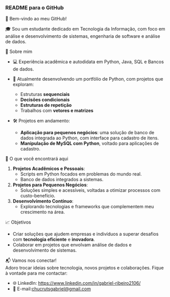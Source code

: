 ### README para o GitHub  


👋 Bem-vindo ao meu GitHub!

🎓 Sou um estudante dedicado em Tecnologia da Informação, com foco em análise e desenvolvimento de sistemas, engenharia de software e análise de dados.  

🚀 Sobre mim  
- 💻 Experiência acadêmica e autodidata em Python, Java, SQL e Bancos de dados.  
- 📂 Atualmente desenvolvendo um portfólio de Python, com projetos que exploram:  
  - Estruturas **sequenciais**  
  - **Decisões condicionais**  
  - **Estruturas de repetição**  
  - Trabalhos com **vetores e matrizes**
    
- 🛠️ Projetos em andamento:  
  - **Aplicação para pequenos negócios**: uma solução de banco de dados integrada ao Python, com interface para cadastro de itens.  
  - **Manipulação de MySQL com Python**, voltado para aplicações de cadastro.  

🌟 O que você encontrará aqui  
1. **Projetos Acadêmicos e Pessoais**:  
   - Scripts em Python focados em problemas do mundo real.  
   - Banco de dados integrados a sistemas.  
2. **Projetos para Pequenos Negócios**:  
   - Soluções simples e acessíveis, voltadas a otimizar processos com custo-benefício.  
3. **Desenvolvimento Contínuo**:  
   - Explorando tecnologias e frameworks que complementem meu crescimento na área.  

📈 Objetivos  
- Criar soluções que ajudem empresas e indivíduos a superar desafios com **tecnologia eficiente** e **inovadora**.  
- Colaborar em projetos que envolvam análise de dados e desenvolvimento de sistemas.  

📬 Vamos nos conectar!  
Adoro trocar ideias sobre tecnologia, novos projetos e colaborações. Fique à vontade para me contactar:  
- 🌐 LinkedIn: https://www.linkedin.com/in/gabriel-ribeiro2106/ 
- 📧 E-mail:chucrutsgabriel@gmail.com

